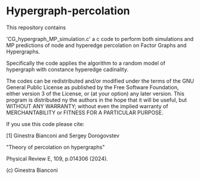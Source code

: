 # Hypergraph-percolation

This repository contains

'CG_hypergraph_MP_simulation.c' a c code to perform both simulations and MP predictions of node and hyperedge percolation on Factor Graphs and Hypergraphs.

Specifically the code applies the algorithm to a random model of hypergraph with constance hyperedge cadinality.

The codes can be redistributed and/or modified under the terms of the GNU General Public License as published by the Free Software Foundation, either version 3 of the License, or (at your option) any later version. This program is distributed ny the authors in the hope that it will be useful, but WITHOUT ANY WARRANTY; without even the implied warranty of MERCHANTABILITY or FITNESS FOR A PARTICULAR PURPOSE.

If you use this code please cite:

[1]  Ginestra Bianconi and Sergey Dorogovstev

"Theory of percolation on hypergraphs"

 Physical Review E, 109, p.014306 (2024).

(c)  Ginestra Bianconi
